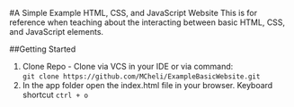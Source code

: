#A Simple Example HTML, CSS, and JavaScript Website
This is for reference when teaching about the interacting between basic HTML, CSS, and JavaScript elements.

##Getting Started
1. Clone Repo - Clone via VCS in your IDE or via command:  
```git clone https://github.com/MCheli/ExampleBasicWebsite.git```
2. In the app folder open the index.html file in your browser.  Keyboard shortcut ```ctrl + o```
